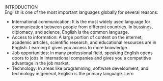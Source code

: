 INTRODUCTION  
English is one of the most important languages globally for several reasons: 
- International communication: It is the most widely used language for communication between people from different countries. In bussines, diplomacy, and science, English is the common language. 
- Access to information: A large portion of content on the internet, academic articles, scientific research, and educational resources are in English. Learning it gives you access to more knowledge. 
- Job opportunities: In many professional field, speaking English opens doors to jobs in international companies and gives you a competitive advantage in the job market. 
- Technology: In areas like programming, software development, and technology in general, English is the primary language. Lern